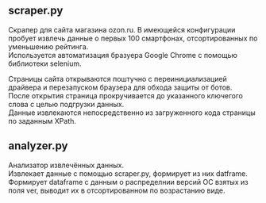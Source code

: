 
## scraper.py

Скрапер для сайта магазина ozon.ru.
В имеющейся конфигурации пробует извлечь данные о первых 100 смартфонах, отсортированных по уменьшению рейтинга.  
Используется автоматизация бразуера Google Chrome с помощью библиотеки selenium.  

Страницы сайта открываются поштучно с переинициализацией драйвера и перезапуском браузера для обхода защиты от ботов.  
После открытия страница прокручивается до указанного ключегого слова с целью подгрузки   данных.  
Данные извлекаются непосредственно из загруженного кода страницы по заданным XPath.  

## analyzer.py

Анализатор извлечённых данных.  
Извлекает данные с помощью scraper.py, формирует из них datframe. Формирует dataframe с данным о распределнии версий ОС взятых из поля ver, выводит их в отсортированном по возрастанию виде.
